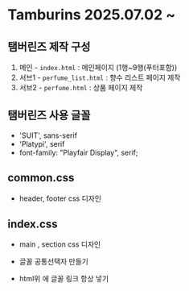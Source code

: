 # Tamburins 2025.07.02 ~ 
## 탬버린즈 제작 구성
1. 메인 - `index.html` : 메인페이지 (1행~9행(푸터포함))
2. 서브1 - `perfume_list.html` : 향수 리스트 페이지 제작 
3. 서브2 - `perfume.html` : 상품 페이지 제작
## 탬버린즈 사용 글꼴 
* 'SUIT', sans-serif
* 'Platypi', serif
* font-family: "Playfair Display", serif;

## common.css 
* header, footer css 디자인

## index.css 
* main , section css 디자인 

* 글꼴 공통선택자 만들기 
* html위 에 글꼴 링크 항상 넣기 